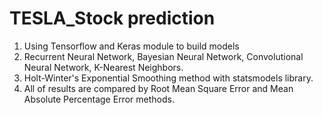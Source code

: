 # TESLA_Stock prediction
1. Using Tensorflow and Keras module to build models
2. Recurrent Neural Network, Bayesian Neural Network, Convolutional Neural Network, K-Nearest Neighbors.
3. Holt-Winter's Exponential Smoothing method with statsmodels library.
4. All of results are compared by Root Mean Square Error and Mean Absolute Percentage Error methods.

